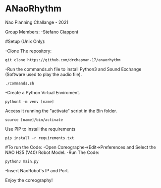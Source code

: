 # ANaoRhythm
Nao Planning Challange - 2021

Group Members:
-Stefano Ciapponi

#Setup (Unix Only):

-Clone The repository:
```
git clone https://github.com/drchapman-17/anaorhythm
```

-Run the commands.sh file to install Python3 and Sound Exchange (Software used to play the audio file).
```
./commands.sh
```
-Create a Python Virtual Enviroment.
```
python3 -m venv [name]
```
Access it running the "activate" script in the Bin folder.
```
source [name]/bin/activate
```
Use PIP to install the requirements
```
pip install -r requirements.txt
```
#To run the Code:
-Open Coreographe->Edit->Preferences and Select the NAO H25 (V40) Robot Model.
-Run The Code:
```
python3 main.py
```
-Insert NaoRobot's IP and Port.

Enjoy the coreography!
